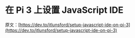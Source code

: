 # 在 Pi 3 上设置 JavaScript IDE

原文：[https://dev.to/jtlunsford/setup-javascript-ide-on-pi-3](https://dev.to/jtlunsford/setup-javascript-ide-on-pi-3)